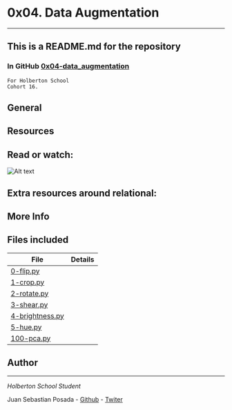 # 0x04. Data Augmentation
***
## This is a README.md for the repository
### In GitHub [0x04-data_augmentation]()
```
For Holberton School
Cohort 16.
```
## General

## Resources

## Read or watch:

![Alt text]()

## Extra resources around relational:

## More Info

## Files included

| File                 | Details                                    |
|--------------------- | ------------------------------------------ |
| [0-flip.py]() |	       |
| [1-crop.py]() |	       |
| [2-rotate.py]() |	       |
| [3-shear.py]() |	       |
| [4-brightness.py]() |	       |
| [5-hue.py]() |	       |
| [100-pca.py]() |	       |


## Author
***
*Holberton School Student*

Juan Sebastian Posada  - [Github](https://github.com/Juansepo13) - [Twiter](https://twitter.com/@JuanSeb35904130)